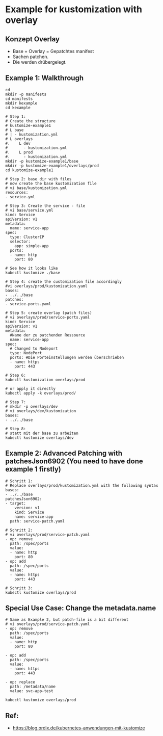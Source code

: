 # Example for kustomization with overlay 

## Konzept Overlay 

  * Base + Overlay = Gepatchtes manifest 
  * Sachen patchen.
  * Die werden drübergelegt. 

## Example 1: Walkthrough 

```
cd
mkdir -p manifests
cd manifests
mkdir kexample
cd kexample
```

```
# Step 1:
# Create the structure 
# kustomize-example1
# L base 
# | - kustomization.yml 
# L overlays 
#.    L dev
#       - kustomization.yml 
#.    L prod 
#.      - kustomization.yml 
mkdir -p kustomize-example1/base 
mkdir -p kustomize-example1/overlays/prod 
cd kustomize-example1 

```

```
# Step 2: base dir with files 
# now create the base kustomization file 
# vi base/kustomization.yml
resources:
- service.yml 
```

```
# Step 3: Create the service - file 
# vi base/service.yml 
kind: Service
apiVersion: v1
metadata:
  name: service-app
spec:
  type: ClusterIP
  selector:
    app: simple-app
  ports:
  - name: http
    port: 80 

```

```
# See how it looks like 
kubectl kustomize ./base

```

```
# Step 4: create the customization file accordingly 
#vi overlays/prod/kustomization.yaml
bases:
- ../../base
patches:
- service-ports.yaml
```

```
# Step 5: create overlay (patch files) 
# vi overlays/prod/service-ports.yaml 
kind: Service
apiVersion: v1
metadata:
  #Name der zu patchenden Ressource
  name: service-app 
spec:
  # Changed to Nodeport
  type: NodePort
  ports: #Die Porteinstellungen werden überschrieben
  - name: https
    port: 443 

```


```
# Step 6:
kubectl kustomization overlays/prod

# or apply it directly 
kubectl apply -k overlays/prod/

```

```
# Step 7:
# mkdir -p overlays/dev
# vi overlays/dev/kustomization 
bases:
- ../../base

```

```
# Step 8: 
# statt mit der base zu arbeiten
kubectl kustomize overlays/dev 
```

## Example 2: Advanced Patching with patchesJson6902 (You need to have done example 1 firstly) 

```
# Schritt 1:
# Replace overlays/prod/kustomization.yml with the following syntax 
bases:
- ../../base
patchesJson6902:
- target:
    version: v1
    kind: Service
    name: service-app
  path: service-patch.yaml 
```

```
# Schritt 2:
# vi overlays/prod/service-patch.yaml 
- op: remove
  path: /spec/ports
  value: 
  - name: http
    port: 80
- op: add                                                                                                                                   
  path: /spec/ports
  value: 
  - name: https
    port: 443
```

```
# Schritt 3:
kubectl kustomize overlays/prod 

```


## Special Use Case: Change the metadata.name 

```
# Same as Example 2, but patch-file is a bit different 
# vi overlays/prod/service-patch.yaml 
- op: remove          
  path: /spec/ports
  value:              
  - name: http        
    port: 80          
                      
- op: add             
  path: /spec/ports                                                                                                                         
  value:              
  - name: https       
    port: 443         
                      
- op: replace         
  path: /metadata/name
  value: svc-app-test

```

```
kubectl kustomize overlays/prod 
```

## Ref:

  * https://blog.ordix.de/kubernetes-anwendungen-mit-kustomize



